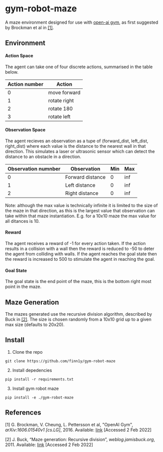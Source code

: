 # gym-robot-maze

A maze environment designed for use with [open-ai gym](https://gym.openai.com/), as first suggested by Brockman et al in [[1]](#1).

## Environment

#### Action  Space

The agent can take one of four discrete actions, summarised in the table below.

Action number | Action
--------------|--------
0             | move forward
1             | rotate right
2             | rotate 180
3             | rotate left

#### Observation Space

The agent recieves an observation as a tupe of (forward_dist, left_dist, right_dist) where each value is the distance to the nearest wall in that direction. This simulates a laser or ultrasonic sensor which can detect the distance to an obstacle in a direction.

Observation numnber | Observation       | Min | Max
--------------------|-------------------|-----|------
0                   | Forward distance  | 0   | inf
1                   | Left distance     | 0   | inf
2                   | Right distance    | 0   | inf

Note: although the max value is technically infinite it is limited to the size of the maze in that direction, as this is the largest value that observation can take within that maze instantiation. E.g. for a 10x10 maze the max value for all ditances is 10.

#### Reward

The agent receives a reward of -1 for every action taken. If the action results in a collision with a wall then the reward is reduced to -50 to deter the agent from colliding with walls. If the agent reaches the goal state then the reward is increased to 500 to stimulate the agent in reaching the goal.

#### Goal State

The goal state is the end point of the maze, this is the bottom right most point in the maze.

## Maze Generation

The mazes generated use the recursive division algorithm, described by Buck in [[2]](#2). The size is chosen randomly from a 10x10 
grid up to a given max size (defaults to 20x20).

## Install

1. Clone the repo
```
git clone https://github.com/finn1y/gym-robot-maze 
```
2. Install depedencies
```
pip install -r requirements.txt
```
3. Install gym robot maze
```
pip install -e ./gym-robot-maze
```

## References

<a id="1">[1]</a>
G. Brockman, V. Cheung, L. Pettersson et al, "OpenAI Gym", *arXiv:1606.01540v1 [cs.LG]*, 2016. Available: [link](https://arxiv.org/abs/1606.01540) [Accessed 2 Feb 2022]

<a id="2">[2]</a>
J. Buck, “Maze generation: Recursive division”, *weblog.jamisbuck.org*, 2011. Available: [link](http://weblog.jamisbuck.org/2011/1/12/maze-generation-recursive-division-algorithm) [Accessed 2 Feb 2022]


